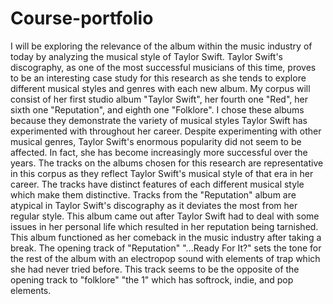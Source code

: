 # Course-portfolio
I will be exploring the relevance of the album within the music industry of today by analyzing the musical style of Taylor Swift. Taylor Swift's discography, as one of the most successful musicians of this time, proves to be an interesting case study for this research as she tends to explore different musical styles and genres with each new album. My corpus will consist of her first studio album "Taylor Swift", her fourth one "Red", her sixth one "Reputation", and eighth one "Folklore". I chose these albums because they demonstrate the variety of musical styles Taylor Swift has experimented with throughout her career. Despite experimenting with other musical genres, Taylor Swift's enormous popularity did not seem to be affected. In fact, she has become increasingly more successful over the years. The tracks on the albums chosen for this research are representative in this corpus as they reflect Taylor Swift's musical style of that era in her career. The tracks have distinct features of each different musical style which make them distinctive. Tracks from the "Reputation" album are atypical in Taylor Swift's discography as it deviates the most from her regular style. This album came out after Taylor Swift had to deal with some issues in her personal life which resulted in her reputation being tarnished. This album functioned as her comeback in the music industry after taking a break. The opening track of "Reputation" "...Ready For It?" sets the tone for the rest of the album with an electropop sound with elements of trap which she had never tried before. This track seems to be the opposite of the opening track to "folklore" "the 1" which has softrock, indie, and pop elements.
